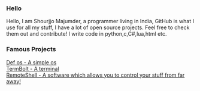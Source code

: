 ### Hello
Hello, I am Shourjjo Majumder, a programmer living in India, GitHub is what I use for all my stuff, I have a lot of open source projects. 
Feel free to check them out and contribute! I write code in python,c,C#,lua,html etc.
### Famous Projects
[Def os - A simple os](https://github.com/shourdev/def-os) <br>
[TermBolt - A terminal](https://github.com/shourdev/termbolt) <br>
[RemoteShell - A software which allows you to control your stuff from far away!](https://github.com/shourdev/remote-shell)
